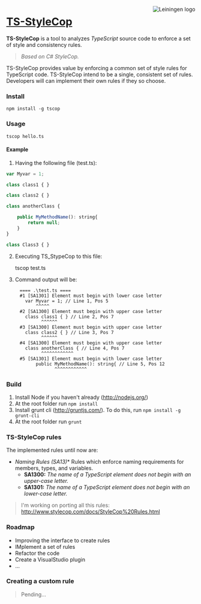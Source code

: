 <img src="https://raw.github.com/Diullei/ts-styleCop/master/logo.png?login=Diullei&token=68a784cff0f8e5795d92e5dc73d05da8"
 alt="Leiningen logo" title="The man himself" align="right" />

<a href="#ts-stylecop">TS-StyleCop</a>
===========

**TS-StyleCop** is a tool to analyzes *TypeScript* source code to enforce a set of style and consistency rules.
> *Based on C# StyleCop.*

TS-StyleCop provides value by enforcing a common set of style rules for TypeScript code. TS-StyleCop intend to be a single, consistent set of rules. Developers will can implement their own rules if they so choose.

### Install

    npm install -g tscop

### Usage

    tscop hello.ts

#### Example

1. Having the following file (test.ts):

```javascript
var Myvar = 1;

class class1 { }

class class2 { }

class anotherClass {

    public MyMethodName(): string{
        return null;
    }
}

class Class3 { }
```

2. Executing TS_StypeCop to this file:

	tscop test.ts

3. Command output will be:
```
	 ==== .\test.ts ====
	 #1 [SA1301] Element must begin with lower case letter
	   var Myvar = 1; // Line 1, Pos 5
		   ^^^^^
	 #2 [SA1300] Element must begin with upper case letter
	   class class1 { } // Line 2, Pos 7
			 ^^^^^^
	 #3 [SA1300] Element must begin with upper case letter
	   class class2 { } // Line 3, Pos 7
			 ^^^^^^
	 #4 [SA1300] Element must begin with upper case letter
	   class anotherClass { // Line 4, Pos 7
			 ^^^^^^^^^^^^
	 #5 [SA1301] Element must begin with lower case letter
		   public MyMethodName(): string{ // Line 5, Pos 12
				  ^^^^^^^^^^^^
```
	
### Build

1. Install Node if you haven't already (http://nodejs.org/)
2. At the root folder run `npm install`
3. Install grunt cli (http://gruntjs.com/). To do this, run `npm install -g grunt-cli`
4. At the root folder run `grunt`

### TS-StyleCop rules
The implemented rules until now are:

* **Naming Rules (SA13*)** Rules which enforce naming requirements for members, types, and variables.
	* **SA1300:** *The name of a TypeScript element does not begin with an upper-case letter.*
	* **SA1301:** *The name of a TypeScript element does not begin with an lower-case letter.*

> I'm working on porting all this rules: http://www.stylecop.com/docs/StyleCop%20Rules.html

### Roadmap

* Improving the interface to create rules
* IMplement a set of rules
* Refactor the code
* Create a VisualStudio plugin
* ...

### Creating a custom rule

> Pending...
